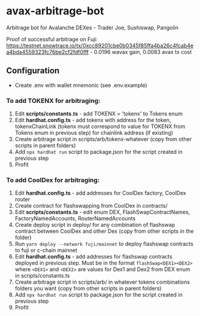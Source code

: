 # avax-arbitrage-bot

Arbitrage bot for Avalanche DEXes - Trader Joe, Sushiswap, Pangolin

Proof of successful arbitrage on Fuji: https://testnet.snowtrace.io/tx/0xcc89201cbe0b0345f85ffa4ba26c4fcab4ea4bda4559323fc76be2cf2fdf0fff - 0.0196 wavax gain, 0.0083 avax tx cost

## Configuration
* Create .env with wallet mnemonic (see .env.example)
### To add TOKENX for arbitraging:
1) Edit **scripts/constants.ts** - add TOKENX = 'tokenx' to Tokens enum 
2) Edit **hardhat.config.ts** - add tokenx with address for the token, tokenxChainLink (tokenx must correspond to value for TOKENX from Tokens enum in previous step) for chainlink address (if existing)
3) Create arbitrage script in scripts/arb/tokenx-whatever (copy from other scripts in parent folders)
4) Add `npx hardhat run` script to package.json for the script created in previous step
5) Profit

### To add CoolDex for arbitraging:
1) Edit **hardhat.config.ts** - add addresses for CoolDex factory, CoolDex router
2) Create contract for flashswapping from CoolDex in contracts/
3) Edit **scripts/constants.ts** - edit enum DEX, FlashSwapContractNames, FactoryNamedAccounts, RouterNamedAccounts
4) Create deploy script in deploy/ for any combination of flashswap contract between CoolDex and other Dex (copy from other scripts in the folder)
5) Run `yarn deploy --network fuji/mainnet` to deploy flashswap contracts to fuji or c-chain mainnet
6) Edit **hardhat.config.ts** - add addresses for flashswap contracts deployed in previous step. Must be in the format `flashSwap<DEX1><DEX2>` where `<DEX1>` and `<DEX2>` are values for Dex1 and Dex2 from DEX enum in scripts/constants.ts
7) Create arbitrage script in scripts/arb/ in whatever tokens combinations folders you want (copy from other scripts in parent folders)
8) Add `npx hardhat run` script to package.json for the script created in previous step
9) Profit
